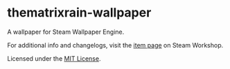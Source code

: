 # thematrixrain-wallpaper
A wallpaper for Steam Wallpaper Engine.

For additional info and changelogs, visit the [item page](https://steamcommunity.com/sharedfiles/filedetails/1418165087) on Steam Workshop.

Licensed under the [MIT License](LICENSE).

